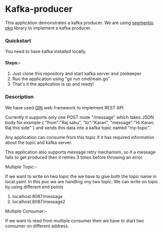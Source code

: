 # Kafka-producer

This application demonstrates a kafka producer. We are using 
[segmentio pkg](github.com/segmentio/kafka-go) library to implement a kafka producer.

### Quickstart

You need to have kafka installed locally.
#### Steps:-
1. Just clone this repository and start kafka server and zookeeper
2. Run the application using "go run cmd/main.go"
3. That's it the application is up and ready!

### Description 

We have used [GIN](https://github.com/gin-gonic/gin) web framework to implement REST API.

Currently it supports only one POST route "/message" which takes JSON body for example 
{
    "from":"Raj sahu",
     "to":"Karan",
    "message":"Hi Karan, Raj this side"
}
and sends this data into a kafka topic named "my-topic".

Any application can consume from this topic if it has required information about the topic and kafka server.

This application also supports message retry mechanism, so if a message fails to get produced then it retries 3 times before throwing an error.


Multiple Topic:-
  
  If we want to write on two topic the we have to give both the topic name in local.yaml. In this poc we are handling ony two topic. We can write on topic by using different end points 

  1. localhost:8087/message
  2. localhost:8087/message2

  Multiple Consumer:-

  If we want to read from multiple consumer then we have to start two consumer on different address. 

